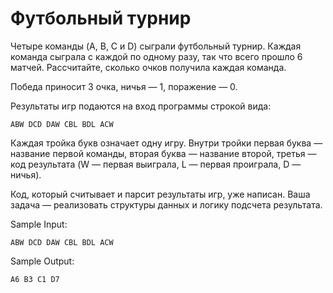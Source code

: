# Футбольный турнир
Четыре команды (A, B, C и D) сыграли футбольный турнир. Каждая команда сыграла с каждой по одному разу, так что всего прошло 6 матчей. Рассчитайте, сколько очков получила каждая команда.

Победа приносит 3 очка, ничья — 1, поражение — 0.

Результаты игр подаются на вход программы строкой вида:

`ABW DCD DAW CBL BDL ACW`


Каждая тройка букв означает одну игру. Внутри тройки первая буква — название первой команды, вторая буква — название второй, третья — код результата (W — первая выиграла, L — первая проиграла, D — ничья).

Код, который считывает и парсит результаты игр, уже написан. Ваша задача — реализовать структуры данных и логику подсчета результата.

Sample Input:

`ABW DCD DAW CBL BDL ACW`

Sample Output:

`A6 B3 C1 D7`